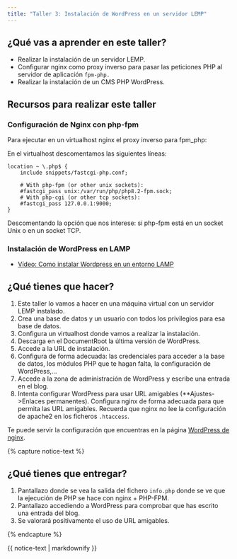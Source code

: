```yaml
---
title: "Taller 3: Instalación de WordPress en un servidor LEMP"
---
```


## ¿Qué vas a aprender en este taller?

* Realizar la instalación de un servidor LEMP.
* Configurar nginx como proxy inverso para pasar las peticiones PHP al servidor de aplicación `fpm-php.`
* Realizar la instalación de un CMS PHP WordPress.

## Recursos para realizar este taller

### Configuración de Nginx con php-fpm

Para ejecutar en un virtualhost nginx el proxy inverso para fpm_php:

En el virtualhost descomentamos las siguientes líneas:

	location ~ \.php$ {
        include snippets/fastcgi-php.conf;

        # With php-fpm (or other unix sockets):
        #fastcgi_pass unix:/var/run/php/php8.2-fpm.sock;
        # With php-cgi (or other tcp sockets):
        #fastcgi_pass 127.0.0.1:9000;
    }

Descomentando la opción que nos interese: si php-fpm está en un socket Unix o en un socket TCP.

### Instalación de WordPress en LAMP

* [Vídeo: Como instalar Wordpress en un entorno LAMP](https://www.youtube.com/watch?v=muAKPiPqW6g)


## ¿Qué tienes que hacer?

1. Este taller lo vamos a hacer en una máquina virtual con un servidor LEMP instalado.
2. Crea una base de datos y un usuario con todos los privilegios para esa base de datos.
3. Configura un virtualhost donde vamos a realizar la instalación.
4. Descarga en el DocumentRoot la última versión de WordPress.
5. Accede a la URL de instalación.
6. Configura de forma adecuada: las credenciales para acceder a la base de datos, los módulos PHP que te hagan falta, la configuración de WordPress,...
7. Accede a la zona de administración de WordPress y escribe una entrada en el blog.
8. Intenta configurar WordPress para usar URL amigables (**Ajustes->Enlaces permanentes). Configura nginx de forma adecuada para que permita las URL amigables. Recuerda que nginx no lee la configuración de apache2 en los ficheros `.htaccess`.

Te puede servir la configuración que encuentras en la página [WordPress de nginx](https://www.nginx.com/resources/wiki/start/topics/recipes/wordpress/).

{% capture notice-text %}
## ¿Qué tienes que entregar?

1. Pantallazo donde se vea la salida del fichero `info.php` donde se ve que la ejecución de PHP se hace con nginx + PHP-FPM.
2. Pantallazo accediendo a WordPress para comprobar que has escrito una entrada del blog.
3. Se valorará positivamente el uso de URL amigables.

{% endcapture %}<div class="notice--info">{{ notice-text | markdownify }}</div>
